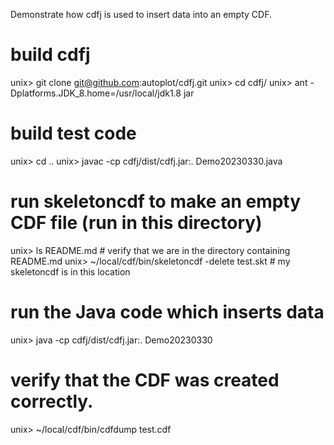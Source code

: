Demonstrate how cdfj is used to insert data into an empty CDF.

# build cdfj
unix> git clone git@github.com:autoplot/cdfj.git
unix> cd cdfj/
unix> ant -Dplatforms.JDK_8.home=/usr/local/jdk1.8 jar

# build test code
unix> cd ..
unix> javac -cp cdfj/dist/cdfj.jar:. Demo20230330.java

# run skeletoncdf to make an empty CDF file (run in this directory)
unix> ls README.md  # verify that we are in the directory containing README.md
unix> ~/local/cdf/bin/skeletoncdf -delete test.skt  # my skeletoncdf is in this location

# run the Java code which inserts data
unix> java -cp cdfj/dist/cdfj.jar:. Demo20230330

# verify that the CDF was created correctly.
unix> ~/local/cdf/bin/cdfdump test.cdf

